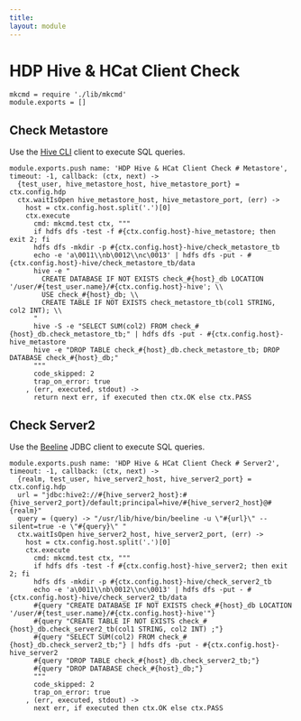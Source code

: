 ```yaml
---
title: 
layout: module
---
```


# HDP Hive & HCat Client Check

    mkcmd = require './lib/mkcmd'
    module.exports = []

## Check Metastore

Use the [Hive CLI][hivecli] client to execute SQL queries.

    module.exports.push name: 'HDP Hive & HCat Client Check # Metastore', timeout: -1, callback: (ctx, next) ->
      {test_user, hive_metastore_host, hive_metastore_port} = ctx.config.hdp
      ctx.waitIsOpen hive_metastore_host, hive_metastore_port, (err) ->
        host = ctx.config.host.split('.')[0]
        ctx.execute
          cmd: mkcmd.test ctx, """
          if hdfs dfs -test -f #{ctx.config.host}-hive_metastore; then exit 2; fi
          hdfs dfs -mkdir -p #{ctx.config.host}-hive/check_metastore_tb
          echo -e 'a\0011\\nb\0012\\nc\0013' | hdfs dfs -put - #{ctx.config.host}-hive/check_metastore_tb/data
          hive -e "
            CREATE DATABASE IF NOT EXISTS check_#{host}_db LOCATION '/user/#{test_user.name}/#{ctx.config.host}-hive'; \\
            USE check_#{host}_db; \\
            CREATE TABLE IF NOT EXISTS check_metastore_tb(col1 STRING, col2 INT); \\
          "
          hive -S -e "SELECT SUM(col2) FROM check_#{host}_db.check_metastore_tb;" | hdfs dfs -put - #{ctx.config.host}-hive_metastore
          hive -e "DROP TABLE check_#{host}_db.check_metastore_tb; DROP DATABASE check_#{host}_db;"
          """
          code_skipped: 2
          trap_on_error: true
        , (err, executed, stdout) ->
          return next err, if executed then ctx.OK else ctx.PASS

## Check Server2

Use the [Beeline][beeline] JDBC client to execute SQL queries.

    module.exports.push name: 'HDP Hive & HCat Client Check # Server2', timeout: -1, callback: (ctx, next) ->
      {realm, test_user, hive_server2_host, hive_server2_port} = ctx.config.hdp
      url = "jdbc:hive2://#{hive_server2_host}:#{hive_server2_port}/default;principal=hive/#{hive_server2_host}@#{realm}"
      query = (query) -> "/usr/lib/hive/bin/beeline -u \"#{url}\" --silent=true -e \"#{query}\" "
      ctx.waitIsOpen hive_server2_host, hive_server2_port, (err) ->
        host = ctx.config.host.split('.')[0]
        ctx.execute
          cmd: mkcmd.test ctx, """
          if hdfs dfs -test -f #{ctx.config.host}-hive_server2; then exit 2; fi
          hdfs dfs -mkdir -p #{ctx.config.host}-hive/check_server2_tb
          echo -e 'a\0011\\nb\0012\\nc\0013' | hdfs dfs -put - #{ctx.config.host}-hive/check_server2_tb/data
          #{query "CREATE DATABASE IF NOT EXISTS check_#{host}_db LOCATION '/user/#{test_user.name}/#{ctx.config.host}-hive'"}
          #{query "CREATE TABLE IF NOT EXISTS check_#{host}_db.check_server2_tb(col1 STRING, col2 INT) ;"}
          #{query "SELECT SUM(col2) FROM check_#{host}_db.check_server2_tb;"} | hdfs dfs -put - #{ctx.config.host}-hive_server2
          #{query "DROP TABLE check_#{host}_db.check_server2_tb;"}
          #{query "DROP DATABASE check_#{host}_db;"}
          """
          code_skipped: 2
          trap_on_error: true
        , (err, executed, stdout) ->
          next err, if executed then ctx.OK else ctx.PASS

[hivecli]: https://cwiki.apache.org/confluence/display/Hive/LanguageManual+Cli
[beeline]: https://cwiki.apache.org/confluence/display/Hive/HiveServer2+Clients#HiveServer2Clients-Beeline%E2%80%93NewCommandLineShell

